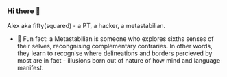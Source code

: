 ### Hi there 👋

Alex aka fifty(squared) - a PT, a hacker, a metastabilian.

- 🤯 Fun fact: a Metastabilian is someone who explores sixths senses of their selves, recongnising complementary contraries. In other words, they learn to recognise where delineations and borders percieved by most are in fact - illusions born out of nature of how mind and language manifest.
